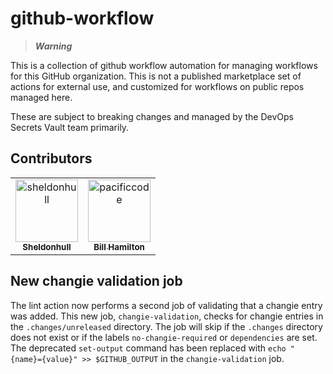# github-workflow

> **_Warning_**

This is a collection of github workflow automation for managing workflows for this GitHub organization.
This is not a published marketplace set of actions for external use, and customized for workflows on public repos managed here.

These are subject to breaking changes and managed by the DevOps Secrets Vault team primarily.

## Contributors

<!-- prettier-ignore-start -->
<!-- markdownlint-disable -->

<!-- readme: collaborators,contributors -start -->
<table>
	<tbody>
		<tr>
            <td align="center">
                <a href="https://github.com/sheldonhull">
                    <img src="https://avatars.githubusercontent.com/u/3526320?v=4" width="100;" alt="sheldonhull"/>
                    <br />
                    <sub><b>Sheldonhull</b></sub>
                </a>
            </td>
            <td align="center">
                <a href="https://github.com/pacificcode">
                    <img src="https://avatars.githubusercontent.com/u/918320?v=4" width="100;" alt="pacificcode"/>
                    <br />
                    <sub><b>Bill Hamilton</b></sub>
                </a>
            </td>
		</tr>
	<tbody>
</table>
<!-- readme: collaborators,contributors -end -->

<!-- markdownlint-restore -->
<!-- prettier-ignore-end -->

## New changie validation job

The lint action now performs a second job of validating that a changie entry was added. This new job, `changie-validation`, checks for changie entries in the `.changes/unreleased` directory. The job will skip if the `.changes` directory does not exist or if the labels `no-changie-required` or `dependencies` are set. The deprecated `set-output` command has been replaced with `echo "{name}={value}" >> $GITHUB_OUTPUT` in the `changie-validation` job.
